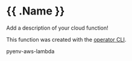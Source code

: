 # {{ .Name }}

Add a description of your cloud function!

This function was created with the [operator CLI](https://github.com/nlathia/operator).

pyenv-aws-lambda